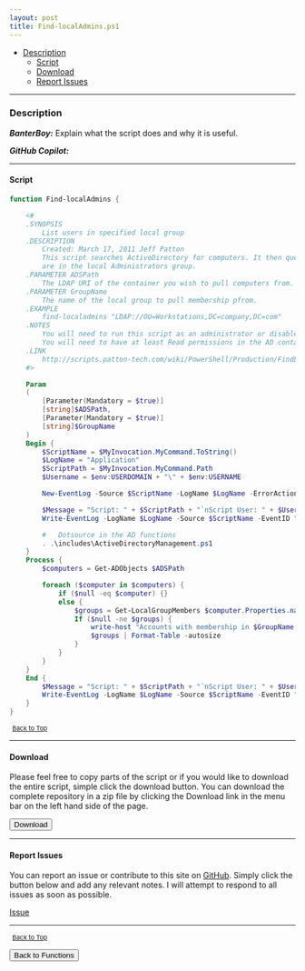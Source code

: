 ```yaml
---
layout: post
title: Find-localAdmins.ps1
---
```


- [Description](#description)
  - [Script](#script)
  - [Download](#download)
  - [Report Issues](#report-issues)

---

### Description

**_BanterBoy:_** Explain what the script does and why it is useful.

**_GitHub Copilot:_**

---

#### Script

```powershell
function Find-localAdmins {

	<#
	.SYNOPSIS
		List users in specified local group
	.DESCRIPTION
		Created: March 17, 2011 Jeff Patton
		This script searches ActiveDirectory for computers. It then queries each computer for the list of users who
		are in the local Administrators group.
	.PARAMETER ADSPath
		The LDAP URI of the container you wish to pull computers from.
	.PARAMETER GroupName
		The name of the local group to pull membership pfrom.
	.EXAMPLE
		find-localadmins "LDAP://OU=Workstations,DC=company,DC=com"
	.NOTES
		You will need to run this script as an administrator or disable UAC to update the event-log
		You will need to have at least Read permissions in the AD container in order to get a list of computers.
	.LINK
		http://scripts.patton-tech.com/wiki/PowerShell/Production/FindLocalAdmins
	#>

	Param
	(
		[Parameter(Mandatory = $true)]
		[string]$ADSPath,
		[Parameter(Mandatory = $true)]
		[string]$GroupName
	)
	Begin {
		$ScriptName = $MyInvocation.MyCommand.ToString()
		$LogName = "Application"
		$ScriptPath = $MyInvocation.MyCommand.Path
		$Username = $env:USERDOMAIN + "\" + $env:USERNAME

		New-EventLog -Source $ScriptName -LogName $LogName -ErrorAction SilentlyContinue

		$Message = "Script: " + $ScriptPath + "`nScript User: " + $Username + "`nStarted: " + (Get-Date).toString()
		Write-EventLog -LogName $LogName -Source $ScriptName -EventID "100" -EntryType "Information" -Message $Message

		#	Dotsource in the AD functions
		. .\includes\ActiveDirectoryManagement.ps1
	}
	Process {
		$computers = Get-ADObjects $ADSPath

		foreach ($computer in $computers) {
			if ($null -eq $computer) {}
			else {
				$groups = Get-LocalGroupMembers $computer.Properties.name $GroupName
				If ($null -ne $groups) {
					write-host "Accounts with membership in $GroupName on: " $computer.Properties.name
					$groups | Format-Table -autosize
				}
			}
		}
	}
	End {
		$Message = "Script: " + $ScriptPath + "`nScript User: " + $Username + "`nFinished: " + (Get-Date).toString()
		Write-EventLog -LogName $LogName -Source $ScriptName -EventID "100" -EntryType "Information" -Message $Message
	}
}
```

<span style="font-size:11px;"><a href="#"><i class="fas fa-caret-up" aria-hidden="true" style="color: white; margin-right:5px;"></i>Back to Top</a></span>

---

#### Download

Please feel free to copy parts of the script or if you would like to download the entire script, simple click the download button. You can download the complete repository in a zip file by clicking the Download link in the menu bar on the left hand side of the page.

<button class="btn" type="submit" onclick="window.open('/PowerShell/functions/activeDirectory/Find-localAdmins.ps1')">
    <i class="fa fa-cloud-download-alt">
    </i>
        Download
</button>

---

#### Report Issues

You can report an issue or contribute to this site on <a href="https://github.com/BanterBoy/scripts-blog/issues">GitHub</a>. Simply click the button below and add any relevant notes. I will attempt to respond to all issues as soon as possible.

<!-- Place this tag where you want the button to render. -->

<a class="github-button" href="https://github.com/BanterBoy/scripts-blog/issues/new?title=Find-localAdmins.ps1&body=There is a problem with this function. Please find details below." data-show-count="true" aria-label="Issue BanterBoy/scripts-blog on GitHub">Issue</a>

---

<span style="font-size:11px;"><a href="#"><i class="fas fa-caret-up" aria-hidden="true" style="color: white; margin-right:5px;"></i>Back to Top</a></span>

<a href="/menu/_pages/functions.html">
    <button class="btn">
        <i class='fas fa-reply'>
        </i>
            Back to Functions
    </button>
</a>

[1]: http://ecotrust-canada.github.io/markdown-toc
[2]: https://github.com/googlearchive/code-prettify
